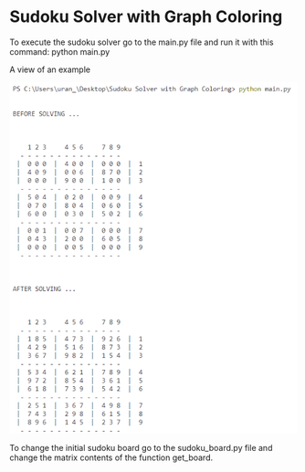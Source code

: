 # Sudoku Solver with Graph Coloring

To execute the sudoku solver go to the main.py file and run it with this command: python main.py

A view of an example

![Alt text](image.png)

To change the initial sudoku board go to the sudoku_board.py file and change the matrix contents of 
the function get_board.
